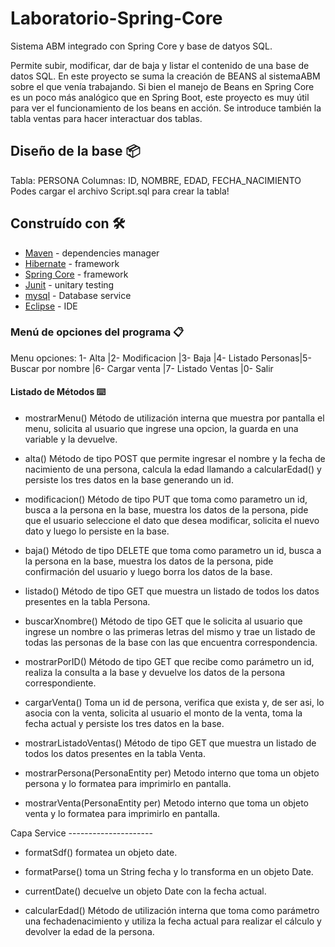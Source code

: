 # Laboratorio-Spring-Core
Sistema ABM integrado con Spring Core y base de datyos SQL.

Permite subir, modificar, dar de baja y listar el contenido de una base de datos SQL.
En este proyecto se suma la creación de BEANS al sistemaABM sobre el que venía trabajando. Si bien el manejo de Beans en Spring Core es un poco más analógico que en Spring Boot, este proyecto es muy útil para ver el funcionamiento de los beans en acción. Se introduce también la tabla ventas para hacer interactuar dos tablas.

## Diseño de la base 📦
Tabla: PERSONA Columnas: ID, NOMBRE, EDAD, FECHA_NACIMIENTO
Podes cargar el archivo Script.sql para crear la tabla!

## Construído con 🛠️

* [Maven](https://maven.apache.org/) - dependencies manager
* [Hibernate](https://hibernate.org/) - framework 
* [Spring Core](https://spring.io/) - framework 
* [Junit](https://junit.org/junit4/) - unitary testing 
* [mysql](https://www.mysql.com/products/workbench/) - Database service
* [Eclipse](https://www.eclipse.org/downloads/) - IDE

### Menú de opciones del programa 📋
Menu opciones: 1- Alta |2- Modificacion |3- Baja |4- Listado Personas|5- Buscar por nombre |6- Cargar venta |7- Listado Ventas |0- Salir

#### Listado de Métodos ⌨️

- mostrarMenu() Método de utilización interna que muestra por pantalla el menu, solicita al usuario que ingrese una opcion, la guarda en una variable y la devuelve.

- alta() Método de tipo POST que permite ingresar el nombre y la fecha de nacimiento de una persona, calcula la edad llamando a calcularEdad() y persiste los tres datos en la base generando un id.

- modificacion() Método de tipo PUT que toma como parametro un id, busca a la persona en la base, muestra los datos de la persona, pide que el usuario seleccione el dato que desea modificar, solicita el nuevo dato y luego lo persiste en la base.

- baja() Método de tipo DELETE que toma como parametro un id, busca a la persona en la base, muestra los datos de la persona, pide confirmación del usuario y luego borra los datos de la base.

- listado() Método de tipo GET que muestra un listado de todos los datos presentes en la tabla Persona.

- buscarXnombre() Método de tipo GET que le solicita al usuario que ingrese un nombre o las primeras letras del mismo y trae un listado de todas las personas de la base con las que encuentra correspondencia.

- mostrarPorID() Método de tipo GET que recibe como parámetro un id, realiza la consulta a la base y devuelve los datos de la persona correspondiente.

- cargarVenta() Toma un id de persona, verifica que exista y, de ser asi, lo asocia con la venta, solicita al usuario el monto de la venta, toma la fecha actual y persiste los tres datos en la base.

- mostrarListadoVentas() Método de tipo GET que muestra un listado de todos los datos presentes en la tabla Venta.

- mostrarPersona(PersonaEntity per) Metodo interno que toma un objeto persona y lo formatea para imprimirlo en pantalla. 

- mostrarVenta(PersonaEntity per) Metodo interno que toma un objeto venta y lo formatea para imprimirlo en pantalla. 

Capa Service ---------------------

- formatSdf() formatea un objeto date.

- formatParse() toma un String fecha y lo transforma en un objeto Date.

- currentDate() decuelve un objeto Date con la fecha actual.

- calcularEdad() Método de utilización interna que toma como parámetro una fechadenacimiento y utiliza la fecha actual para realizar el cálculo y devolver la edad de la persona.

